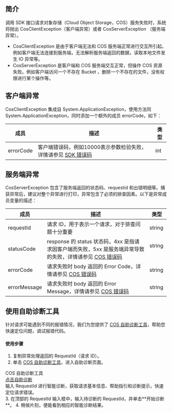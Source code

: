 ## 简介

调用 SDK 接口请求对象存储（Cloud Object Storage，COS）服务失败时，系统将抛出 CosClientException（客户端异常）或者 CosServerException （服务端异常）。
- CosClientException 是由于客户端无法和 COS 服务端正常进行交互所引起。例如客户端无法连接到服务端，无法解析服务端返回的数据，读取本地文件发生 IO 异常等。
- CosServerException 是客户端和 COS 服务端交互正常，但操作 COS 资源失败。例如客户端访问一个不存在 Bucket ，删除一个不存在的文件，没有权限进行某个操作等。


## 客户端异常

CosClientException 集成自 System.ApplicationException，使用方法同 System.ApplicationException，同时添加一个额外的成员 errorCode，如下：

|成员|描述|类型|
| ---- | ---- | ---- |
|errorCode|客户端错误码，例如10000表示参数检验失败，详情请参见 [SDK 错误码](https://intl.cloud.tencent.com/document/product/436/30610)|int|


## 服务端异常

CosServerException 包含了服务端返回的状态码、requestid 和出错明细等。捕获异常后，建议对整个异常进行打印，异常包含了必须的排查因素。以下是异常成员变量的描述：

| 成员   | 描述 | 类型 |
| ------------ | ---------------------------------------- | --------- |
| requestId    | 请求 ID，用于表示一个请求，对于排查问题十分重要| string    |
| statusCode   | response 的 status 状态码，4xx 是指请求因客户端而失败，5xx 是服务端异常导致的失败，详情请参见 [COS 错误码](https://intl.cloud.tencent.com/document/product/436/7730) | string    |
| errorCode | 请求失败时 body 返回的 Error Code，详情请参见 [COS 错误码](https://intl.cloud.tencent.com/document/product/436/7730)| string |
| errorMessage | 请求失败时 body 返回的 Error Message，详情请参见 [COS 错误码](https://intl.cloud.tencent.com/document/product/436/7730)| string |


## 使用自助诊断工具

针对请求可能遇到不同的报错情况，我们为您提供了 [COS 自助诊断工具](https://console.cloud.tencent.com/cos5/diagnose)，帮助您快速定位问题，调试报错代码。

#### 使用步骤
1. 复制异常处理返回的 RequestId（请求 ID）。
2. 单击 [COS 自助诊断工具](https://console.cloud.tencent.com/cos5/diagnose)，进入自助诊断页面。
<div class="rno-api-explorer">
    <div class="rno-api-explorer-inner">
        <div class="rno-api-explorer-hd">
            <div class="rno-api-explorer-title">
                COS 自助诊断工具
            </div>
            <a href="https://console.cloud.tencent.com/cos5/diagnose" class="rno-api-explorer-btn" hotrep="doc.api.explorerbtn" target="_blank"><i class="rno-icon-explorer"></i>点击自助诊断</a>
        </div>
        <div class="rno-api-explorer-body">
            <div class="rno-api-explorer-cont">
                输入 RequestId 进行智能诊断，获取请求基本信息、帮助指引和诊断提示，快速定位请求错误。
            </div>
        </div>
    </div>
</div>
3. 在顶部的 RequestId 输入框中，输入待诊断的 RequestId，并单击**开始诊断**。
4. 稍侯片刻，便能看到相应的智能诊断结果。


